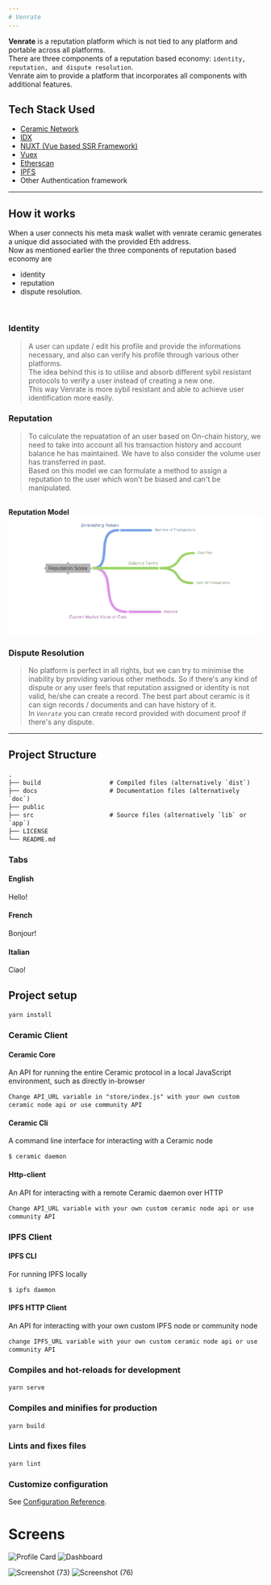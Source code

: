 ```yaml
---
# Venrate
---
```

<strong>Venrate</strong> is a reputation platform which is not tied to any platform and portable across all platforms.
<br/>
There are three components of a reputation based economy: `identity, reputation, and dispute resolution`.
<br/>
Venrate aim to provide a platform that incorporates all components with additional features.

## Tech Stack Used
 - [Ceramic Network](https://ceramic.network)
 - [IDX](https://idx.xyz/)
 - [NUXT (Vue based SSR Framework)](https://nuxtjs.org/)
 - [Vuex](https://vuex.vuejs.org/)
 - [Etherscan](https://etherscan.io/)
 - [IPFS](https://ipfs.io/)
 - Other Authentication framework
---

## How it works
When a user connects his meta mask wallet with venrate ceramic generates a unique did associated with the provided Eth address.<br/>
Now as mentioned earlier the three components of reputation based economy are
-  identity
-  reputation 
-  dispute resolution.
<br/>

### Identity
>A user can update / edit his profile and provide the informations necessary, and also can verify his profile through various other platforms.<br/>
>The idea behind this is to utilise and  absorb different sybil resistant protocols to verify a user instead of creating a new one. <br/>
>This way Venrate is more sybil resistant and able to achieve user identification more easily.

### Reputation
>To calculate the repuatation of an user based on On-chain history, we need to take into account all his transaction history and account balance he has maintained.
>We have to also consider the volume user has transferred in past.<br/>
>Based on this model we can formulate a method to assign a reputation to the user which won't be biased and can't be manipulated. 
<br/>
<strong>Reputation Model</strong>
<img src="./f2.png"></img>

### Dispute Resolution
>No platform is perfect in all rights, but we can try to minimise the inability by providing various other methods.
>So if there's any kind of dispute or any user feels that reputation assigned or identity is not valid, he/she can create a record.
>The best part about ceramic is it can sign records / documents and can have history of it. <br/>
>In *`Venrate`* you can create record provided with document proof if there's any dispute.
---

## Project Structure
    .
    ├── build                   # Compiled files (alternatively `dist`)
    ├── docs                    # Documentation files (alternatively `doc`)
    ├── public
    ├── src                     # Source files (alternatively `lib` or `app`)             
    ├── LICENSE
    └── README.md
 
### Tabs
<!-- tabs:start -->

#### **English**

Hello!

#### **French**

Bonjour!

#### **Italian**

Ciao!

<!-- tabs:end -->

## Project setup
```
yarn install
```
### Ceramic Client
<!-- tabs:start -->

#### **Ceramic Core**
An API for running the entire Ceramic protocol in a local JavaScript environment, such as directly in-browser
```
Change API_URL variable in "store/index.js" with your own custom ceramic node api or use community API

```

#### **Ceramic Cli**
A command line interface for interacting with a Ceramic node

```
$ ceramic daemon
```
#### **Http-client**
An API for interacting with a remote Ceramic daemon over HTTP
```
Change API_URL variable with your own custom ceramic node api or use community API
```

<!-- tabs:end -->
### IPFS Client
<!-- tabs:start -->

#### **IPFS CLI**
For running IPFS locally
```
$ ipfs daemon
```

#### **IPFS HTTP Client**
An API for interacting with your own custom IPFS node or community node
```
change IPFS_URL variable with your own custom ceramic node api or use community API
```

<!-- tabs:end -->

### Compiles and hot-reloads for development
```
yarn serve
```

### Compiles and minifies for production
```
yarn build
```

### Lints and fixes files
```
yarn lint
```

### Customize configuration
See [Configuration Reference](https://cli.vuejs.org/config/).

# Screens

![Profile Card](https://user-images.githubusercontent.com/41705919/115783899-1034e780-a3db-11eb-9ebd-02248c744b43.png)   ![Dashboard](https://user-images.githubusercontent.com/41705919/115783939-1b881300-a3db-11eb-937c-2ed77d7194a5.png)



![Screenshot (73)](https://user-images.githubusercontent.com/41705919/115784077-45413a00-a3db-11eb-865f-e4debcc138dd.png)
![Screenshot (76)](https://user-images.githubusercontent.com/41705919/115784068-43777680-a3db-11eb-88dc-8c00721974c9.png)  